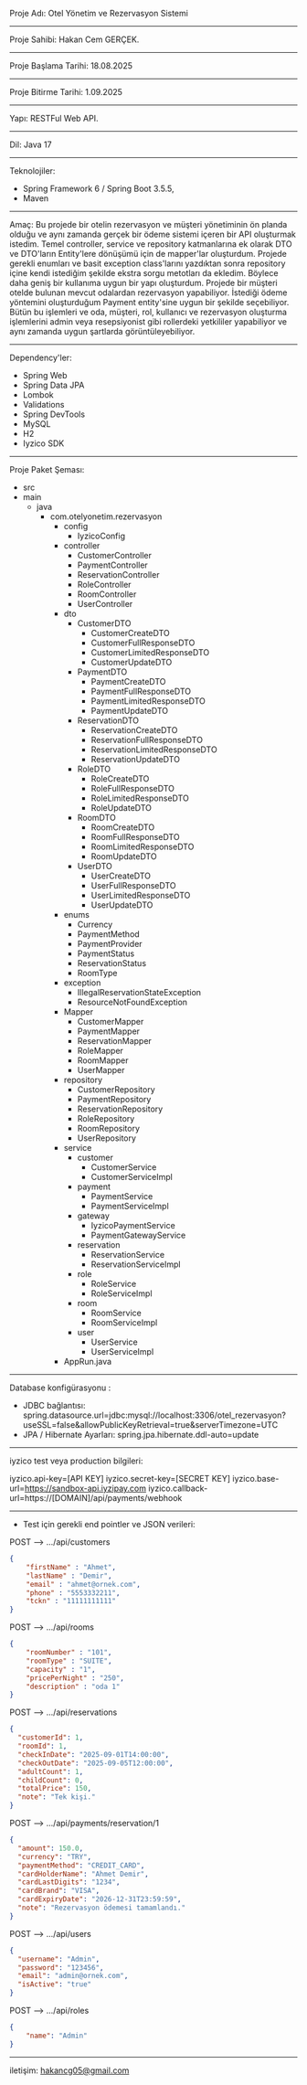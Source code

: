 Proje Adı: Otel Yönetim ve Rezervasyon Sistemi
___________________________________________________________________________________
Proje Sahibi: Hakan Cem GERÇEK.
___________________________________________________________________________________
Proje Başlama Tarihi: 18.08.2025
___________________________________________________________________________________
Proje Bitirme Tarihi: 1.09.2025
___________________________________________________________________________________
Yapı: RESTFul Web API.
___________________________________________________________________________________
Dil: Java 17
___________________________________________________________________________________
Teknolojiler: 
  + Spring Framework 6 / Spring Boot 3.5.5, 
  + Maven
___________________________________________________________________________________
Amaç: Bu projede bir otelin rezervasyon ve müşteri yönetiminin ön planda olduğu ve aynı zamanda gerçek bir ödeme sistemi içeren bir API oluşturmak istedim. Temel controller, service ve repository katmanlarına ek olarak DTO ve DTO'ların Entity'lere dönüşümü için de mapper'lar oluşturdum. Projede gerekli enumları ve basit exception class'larını yazdıktan sonra repository içine kendi istediğim şekilde ekstra sorgu metotları da ekledim. Böylece daha geniş bir kullanıma uygun bir yapı oluşturdum. Projede bir müşteri otelde bulunan mevcut odalardan rezervasyon yapabiliyor. İstediği ödeme yöntemini oluşturduğum Payment entity'sine uygun bir şekilde seçebiliyor. Bütün bu işlemleri ve oda, müşteri, rol, kullanıcı ve rezervasyon oluşturma işlemlerini admin veya resepsiyonist gibi rollerdeki yetkililer yapabiliyor ve aynı zamanda uygun şartlarda görüntüleyebiliyor.
___________________________________________________________________________________
Dependency'ler: 
  + Spring Web
  + Spring Data JPA
  + Lombok
  + Validations
  + Spring DevTools
  + MySQL
  + H2
  + Iyzico SDK
___________________________________________________________________________________
Proje Paket Şeması:
+ src
+ main
  + java
    + com.otelyonetim.rezervasyon
      + config
		- IyzicoConfig
      + controller
        - CustomerController
        - PaymentController
        - ReservationController
        - RoleController
        - RoomController
        - UserController
      + dto
        + CustomerDTO
          - CustomerCreateDTO
          - CustomerFullResponseDTO
          - CustomerLimitedResponseDTO
          - CustomerUpdateDTO
        + PaymentDTO
          - PaymentCreateDTO
          - PaymentFullResponseDTO
          - PaymentLimitedResponseDTO
          - PaymentUpdateDTO
        + ReservationDTO
          - ReservationCreateDTO
          - ReservationFullResponseDTO
          - ReservationLimitedResponseDTO
          - ReservationUpdateDTO
        + RoleDTO
          - RoleCreateDTO
          - RoleFullResponseDTO
          - RoleLimitedResponseDTO
          - RoleUpdateDTO
        + RoomDTO
          - RoomCreateDTO
          - RoomFullResponseDTO
          - RoomLimitedResponseDTO
          - RoomUpdateDTO
        + UserDTO
          - UserCreateDTO
          - UserFullResponseDTO
          - UserLimitedResponseDTO
          - UserUpdateDTO
      + enums
        - Currency
        - PaymentMethod
		- PaymentProvider
        - PaymentStatus
        - ReservationStatus
        - RoomType
      + exception
        - IllegalReservationStateException
        - ResourceNotFoundException
      + Mapper
        - CustomerMapper
        - PaymentMapper
        - ReservationMapper
        - RoleMapper
        - RoomMapper
        - UserMapper
      + repository
        - CustomerRepository
        - PaymentRepository
        - ReservationRepository
        - RoleRepository
        - RoomRepository
        - UserRepository
      + service
        + customer
          - CustomerService
          - CustomerServiceImpl
        + payment
          - PaymentService
          - PaymentServiceImpl
		+ gateway
	  	  - IyzicoPaymentService
	      - PaymentGatewayService
        + reservation
          - ReservationService
          - ReservationServiceImpl
        + role
          - RoleService
          - RoleServiceImpl
        + room
          - RoomService
          - RoomServiceImpl
        + user
          - UserService
          - UserServiceImpl
      - AppRun.java
______________________________________________________________________________________________________________________________________________________________________
Database konfigürasyonu :
  - JDBC bağlantısı: spring.datasource.url=jdbc:mysql://localhost:3306/otel_rezervasyon?useSSL=false&allowPublicKeyRetrieval=true&serverTimezone=UTC
  - JPA / Hibernate Ayarları: spring.jpa.hibernate.ddl-auto=update
______________________________________________________________________________________________________________________________________________________________________
iyzico test veya production bilgileri:

iyzico.api-key=[API KEY]
iyzico.secret-key=[SECRET KEY]
iyzico.base-url=https://sandbox-api.iyzipay.com
iyzico.callback-url=https://[DOMAIN]/api/payments/webhook
______________________________________________________________________________________________________________________________________________________________________
+ Test için gerekli end pointler ve JSON verileri:

POST --> .../api/customers

```json
{
    "firstName" : "Ahmet",
    "lastName" : "Demir",
    "email" : "ahmet@ornek.com",
    "phone" : "5553332211",
    "tckn" : "11111111111"
}
```


POST --> .../api/rooms

```json
{
    "roomNumber" : "101",
    "roomType" : "SUITE",
    "capacity" : "1",
    "pricePerNight" : "250",
    "description" : "oda 1"
}
```

POST --> .../api/reservations

```json
{
  "customerId": 1,
  "roomId": 1,
  "checkInDate": "2025-09-01T14:00:00",
  "checkOutDate": "2025-09-05T12:00:00",
  "adultCount": 1,
  "childCount": 0,
  "totalPrice": 150,
  "note": "Tek kişi."
}
```

POST --> .../api/payments/reservation/1

```json
{
  "amount": 150.0,
  "currency": "TRY",
  "paymentMethod": "CREDIT_CARD",
  "cardHolderName": "Ahmet Demir",
  "cardLastDigits": "1234",
  "cardBrand": "VISA",
  "cardExpiryDate": "2026-12-31T23:59:59",
  "note": "Rezervasyon ödemesi tamamlandı."
}
```

POST --> .../api/users
```json
{
  "username": "Admin",
  "password": "123456",
  "email": "admin@ornek.com",
  "isActive": "true"
}
```

POST --> .../api/roles

```json
{
    "name": "Admin"
}
```

______________________________________________________________________________________________________________________________________________________________________
iletişim: hakancg05@gmail.com
